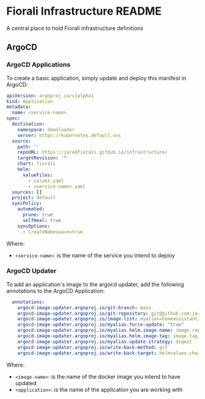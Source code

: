 # Fiorali Infrastructure README

A central place to hold Fiorali infrastructure definitions

## ArgoCD

### ArgoCD Applications

To create a basic application, simply update and deploy this manifest in ArgoCD:

```yaml
apiVersion: argoproj.io/v1alpha1
kind: Application
metadata:
  name: <service-name>
spec:
  destination:
    namespace: downloader
    server: https://kubernetes.default.svc
  source:
    path: ''
    repoURL: https://jaredfiorali.github.io/infrastructure/
    targetRevision: '*'
    chart: fiorali
    helm:
      valueFiles:
        - values.yaml
        - <service-name>.yaml
  sources: []
  project: default
  syncPolicy:
    automated:
      prune: true
      selfHeal: true
    syncOptions:
      - CreateNamespace=true
```

Where:

- `<service-name>`: is the name of the service you intend to deploy

### ArgoCD Updater

To add an application's image to the argocd updater, add the following annotations to the ArgoCD Application:

```yaml
  annotations:
    argocd-image-updater.argoproj.io/git-branch: main
    argocd-image-updater.argoproj.io/git-repository: git@github.com:jaredfiorali/infrastructure.git
    argocd-image-updater.argoproj.io/image-list: myalias=homeassistant/home-assistant:latest
    argocd-image-updater.argoproj.io/myalias.force-update: "true"
    argocd-image-updater.argoproj.io/myalias.helm.image-name: image.repository
    argocd-image-updater.argoproj.io/myalias.helm.image-tag: image.tag
    argocd-image-updater.argoproj.io/myalias.update-strategy: digest
    argocd-image-updater.argoproj.io/write-back-method: git
    argocd-image-updater.argoproj.io/write-back-target: helmvalues:charts/fiorali/home-assistant.yaml
```

Where:

- `<image-name>`: is the name of the docker image you intend to have updated
- `<application>`: is the name of the application you are working with
